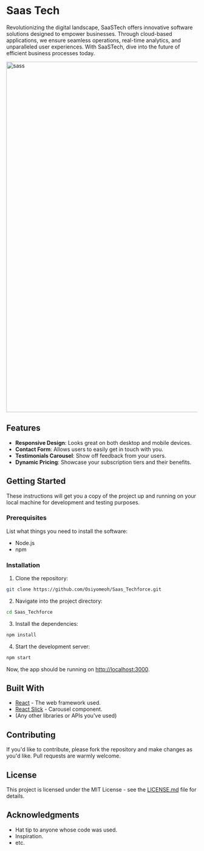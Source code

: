 

# Saas Tech

Revolutionizing the digital landscape, SaaSTech offers innovative software solutions designed to empower businesses. Through cloud-based applications, we ensure seamless operations, real-time analytics, and unparalleled user experiences. With SaaSTech, dive into the future of efficient business processes today.

<img width="924" alt="sass" src="https://github.com/Osiyomeoh/Saas_Techforce/assets/92280484/da461a98-229b-4d6c-afaf-0a5a76bd4897">

## Features


- **Responsive Design**: Looks great on both desktop and mobile devices.
- **Contact Form**: Allows users to easily get in touch with you.
- **Testimonials Carousel**: Show off feedback from your users.
- **Dynamic Pricing**: Showcase your subscription tiers and their benefits.

## Getting Started

These instructions will get you a copy of the project up and running on your local machine for development and testing purposes.

### Prerequisites

List what things you need to install the software:

- Node.js
- npm

### Installation

1. Clone the repository:

```bash
git clone https://github.com/Osiyomeoh/Saas_Techforce.git
```

2. Navigate into the project directory:

```bash
cd Saas_Techforce
```

3. Install the dependencies:

```bash
npm install
```

4. Start the development server:

```bash
npm start
```

Now, the app should be running on [http://localhost:3000](http://localhost:3000).

## Built With

- [React](https://reactjs.org/) - The web framework used.
- [React Slick](https://react-slick.neostack.com/) - Carousel component.
- (Any other libraries or APIs you've used)

## Contributing

If you'd like to contribute, please fork the repository and make changes as you'd like. Pull requests are warmly welcome.

## License

This project is licensed under the MIT License - see the [LICENSE.md](LICENSE.md) file for details.

## Acknowledgments

- Hat tip to anyone whose code was used.
- Inspiration.
- etc.

